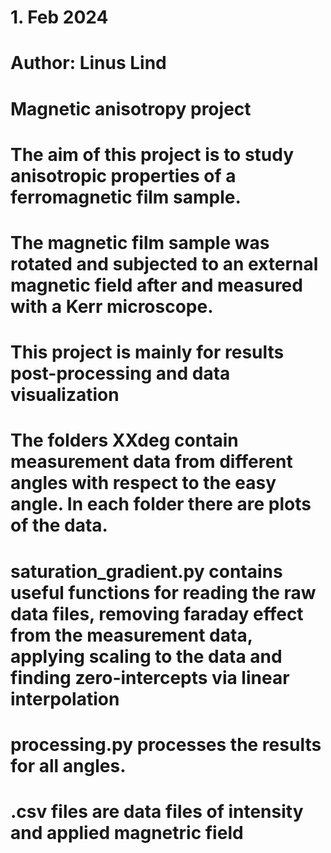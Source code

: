 # 1. Feb 2024
# Author: Linus Lind
# Magnetic anisotropy project
# The aim of this project is to study anisotropic properties of a ferromagnetic film sample.
# The magnetic film sample was rotated and subjected to an external magnetic field after and measured with a Kerr microscope. 
# This project is mainly for results post-processing and data visualization 
# The folders XXdeg contain measurement data from different angles with respect to the easy angle. In each folder there are plots of the data.
# saturation_gradient.py contains useful functions for reading the raw data files, removing faraday effect from the measurement data, applying scaling to the data and finding zero-intercepts via linear interpolation
# processing.py processes the results for all angles.
# .csv files are data files of intensity and applied magnetric field